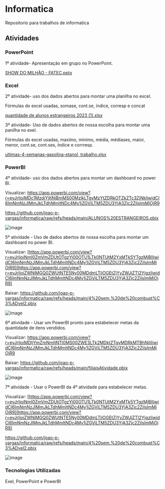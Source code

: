 # Informatica

Repositorio para trabalhos de informatica

## Atividades

### PowerPoint

1º atividade- Apresentação em grupo no PowerPoint.

[SHOW DO MILHÃO - FATEC.pptx](https://github.com/user-attachments/files/17078002/SHOW.DO.MILHAO.-.FATEC.pptx)

### Excel

2º atividade- uso dos dados abertos para montar uma planilha no excel.

Fórmulas do excel usadas, somase, cont.se, índice, corresp e concat

[quantidade de alunos estrangeiros 2023 (1).xlsx](https://github.com/user-attachments/files/17078025/quantidade.de.alunos.estrangeiros.2023.1.xlsx)

3º atividade- Uso de dados abertos de nossa escolha para montar uma panilha no exel.

Fórmulas do excel usadas, maxímo, mínimo, média, médiases, maior, menor, cont.se, cont.ses, índice e corrresp.

[ultimas-4-semanas-gasolina-etanol, trabalho.xlsx](https://github.com/user-attachments/files/17081379/ultimas-4-semanas-gasolina-etanol.trabalho.xlsx)

### PowerBI

4º atividade- uso dos dados abertos para montar um dashboard no power BI.

Visualizar: https://app.powerbi.com/view?r=eyJrIjoiMDc1MzdjYjItNjBmMS00MzlkLTgyMzYtZDRkOTZkZTc3ZjNkIiwidCI6ImNmNzJlMmJkLTdhMmItNDc4My1iZGViLTM5ZDU3YjA3Zjc2ZiIsImMiOjR9

https://github.com/joao-p-vargas/informatica/raw/refs/heads/main/ALUNOS%20ESTRANGEIROS.pbix

![image](https://github.com/user-attachments/assets/cce8b91c-5d38-408b-9fad-22ce9adcbce7)

5º atividade - Uso de dados abertos de nossa escolha para montar um dashboard no power BI.

Visualizar: [https://app.powerbi.com/view?r=eyJrIjoiNmI0ZmVmZDUtOTgzYi00OTU1LTk0NTUtM2YxMTk5YTgzMjBlIiwidCI6ImNmNzJlMmJkLTdhMmItNDc4My1iZGViLTM5ZDU3YjA3Zjc2ZiIsImMiOjR9](https://app.powerbi.com/view?r=eyJrIjoiZWNiMGQ0ZWUtNTE5Ny00MDdmLTliOGEtZjYyZWJjZTI2YjgzIiwidCI6ImNmNzJlMmJkLTdhMmItNDc4My1iZGViLTM5ZDU3YjA3Zjc2ZiIsImMiOjR9)

Baixar: https://github.com/joao-p-vargas/informatica/raw/refs/heads/main/4%20sem.%20de%20combust%C3%ADvel2.pbix

![image](https://github.com/user-attachments/assets/5df86402-2a74-44a3-b342-dd1979683304)

6º atividade - Usar um PowerBI pronto para estabelecer metas da quantidade de itens vendidos.

Visualizar: https://app.powerbi.com/view?r=eyJrIjoiMDljYmZmNmItNTI0MS00ZWE3LTk2MDktZTgyMDRkMTBhNjliIiwidCI6ImNmNzJlMmJkLTdhMmItNDc4My1iZGViLTM5ZDU3YjA3Zjc2ZiIsImMiOjR9

Baixar: https://github.com/joao-p-vargas/informatica/raw/refs/heads/main/filiaisAtividade.pbix

![image](https://github.com/user-attachments/assets/51af0448-ee1f-4522-8f51-e1619c2cd567)

7º atividade - Usar o PowerBI da 4º atividade para estabelecer metas.

Visualizar: [https://app.powerbi.com/view?r=eyJrIjoiNmI0ZmVmZDUtOTgzYi00OTU1LTk0NTUtM2YxMTk5YTgzMjBlIiwidCI6ImNmNzJlMmJkLTdhMmItNDc4My1iZGViLTM5ZDU3YjA3Zjc2ZiIsImMiOjR9](https://app.powerbi.com/view?r=eyJrIjoiZWNiMGQ0ZWUtNTE5Ny00MDdmLTliOGEtZjYyZWJjZTI2YjgzIiwidCI6ImNmNzJlMmJkLTdhMmItNDc4My1iZGViLTM5ZDU3YjA3Zjc2ZiIsImMiOjR9)

https://github.com/joao-p-vargas/informatica/raw/refs/heads/main/4%20sem.%20de%20combust%C3%ADvel2.pbix

![image](https://github.com/user-attachments/assets/5df86402-2a74-44a3-b342-dd1979683304)

### Tecnologias Utilizadas

Exel, PowerPoint e PowerBI
